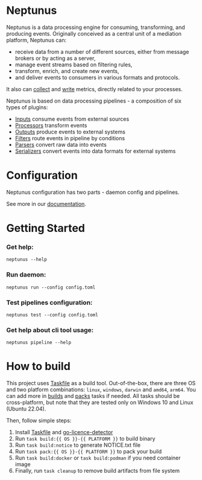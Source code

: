 # Neptunus
 
Neptunus is a data processing engine for consuming, transforming, and producing events. Originally conceived as a central unit of a mediation platform, Neptunus can:
 - receive data from a number of different sources, either from message brokers or by acting as a server,
 - manage event streams based on filtering rules,
 - transform, enrich, and create new events,
 - and deliver events to consumers in various formats and protocols.

It also can [collect](plugins/processors/stats) and [write](plugins/outputs/promremote) metrics, directly related to your processes.

Neptunus is based on data processing pipelines - a composition of six types of plugins:
 - [Inputs](plugins/inputs/) consume events from external sources
 - [Processors](plugins/processors/) transform events
 - [Outputs](plugins/outputs/) produce events to external systems
 - [Filters](plugins/filters/) route events in pipeline by conditions
 - [Parsers](plugins/parsers/) convert raw data into events
 - [Serializers](plugins/serializers/) convert events into data formats for external systems

# Configuration
Neptunus configuration has two parts - daemon config and pipelines.

See more in our [documentation](docs/CONFIGURATION.md).

# Getting Started
### Get help:
```
neptunus --help
```

### Run daemon:
```
neptunus run --config config.toml
```

### Test pipelines configuration:
```
neptunus test --config config.toml
```

### Get help about cli tool usage:
```
neptunus pipeline --help
```

# How to build
This project uses [Taskfile](https://taskfile.dev/) as a build tool. Out-of-the-box, there are three OS and two platform combinations: `linux`, `windows`, `darwin` and `amd64`, `arm64`. You can add more in [builds](./Taskfile.build.yaml) and [packs](./Taskfile.pack.yaml) tasks if needed. All tasks should be cross-platform, but note that they are tested only on Windows 10 and Linux (Ubuntu 22.04).

Then, follow simple steps:
1. Install [Taskfile](https://github.com/go-task/task) and [go-licence-detector](https://github.com/elastic/go-licence-detector)
2. Run `task build:{{ OS }}-{{ PLATFORM }}` to build binary
3. Run `task build:notice` to generate NOTICE.txt file
4. Run `task pack:{{ OS }}-{{ PLATFORM }}` to pack your build
5. Run `task build:docker` or `task build:podman` if you need container image
6. Finally, run `task cleanup` to remove build artifacts from file system
